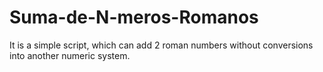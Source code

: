 # Suma-de-N-meros-Romanos
It is a simple script, which can add 2 roman numbers without conversions into another numeric system.
